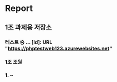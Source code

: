 # Report
## 1조 과제용 저장소
### 테스트 중 ... [id]: URL "https://phptestweb123.azurewebsites.net"

### 1조 조원
### 1. ~
